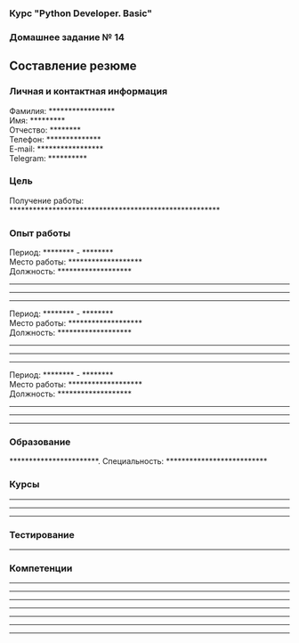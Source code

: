 ### Курс "Python Developer. Basic" ###

### Домашнее задание № 14 ###

## Составление резюме ##

### Личная и контактная информация ###

Фамилия: *****************   
Имя: *********   
Отчество: ********   
Телефон: **************   
E-mail: *****************   
Telegram: **********

### Цель ###

Получение работы: ******************************************************

### Опыт работы ###

Период: ******** - ********   
Место работы: *******************   
Должность: *******************
*************************************************************************************************
*************************************************************************************************
*************************************************************************************************

Период: ******** - ********   
Место работы: *******************   
Должность: *******************
*************************************************************************************************
*************************************************************************************************
*************************************************************************************************

Период: ******** - ********   
Место работы: *******************   
Должность: *******************
*************************************************************************************************
*************************************************************************************************
*************************************************************************************************

### Образование ###

***********************. Специальность: **************************

### Курсы ###

*************************************************************************************************    
*************************************************************************************************
*************************************************************************************************

### Тестирование ###

*************************************************************************************************

### Компетенции ###

*************************************************************************************************
*************************************************************************************************
*************************************************************************************************
*************************************************************************************************
*************************************************************************************************
*************************************************************************************************
*************************************************************************************************


